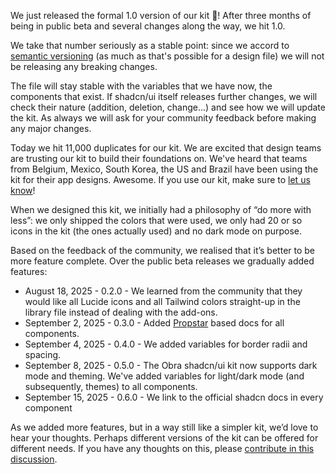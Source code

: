 <script context="module" lang="ts">
    import type { BlogFrontmatter } from '$lib/blog/types';

    export const metadata: BlogFrontmatter = {
        title: '1.0 released!',
        date: '2025-09-18',
        author: 'Johan Ronsse'
    }
</script>

We just released the formal 1.0 version of our kit 🎉! After three months of being in public beta and several changes along the way, we hit 1.0.

We take that number seriously as a stable point: since we accord to [semantic versioning](http://semver.org/) (as much as that's possible for a design file) we will not be releasing any breaking changes.

The file will stay stable with the variables that we have now, the components that exist. If shadcn/ui itself releases further changes, we will check their nature (addition, deletion, change...) and see how we will update the kit. As always we will ask for your community feedback before making any major changes.

Today we hit 11,000 duplicates for our kit. We are excited that design teams are trusting our kit to build their foundations on. We've heard that teams from Belgium, Mexico, South Korea, the US and Brazil have been using the kit for their app designs. Awesome. If you use our kit, make sure to [let us know](https://obra.studio/contact)!

When we designed this kit, we initially had a philosophy of “do more with less”: we only shipped the colors that were used, we only had 20 or so icons in the kit (the ones actually used) and no dark mode on purpose.

Based on the feedback of the community, we realised that it’s better to be more feature complete. Over the public beta releases we gradually added features:

* August 18, 2025 - 0.2.0 - We learned from the community that they would like all Lucide icons and all Tailwind colors straight-up in the library file instead of dealing with the add-ons.
* September 2, 2025 - 0.3.0 - Added [Propstar](https://www.figma.com/community/plugin/1116018586739867857/propstar) based docs for all components.
* September 4, 2025 - 0.4.0 - We added variables for border radii and spacing.
* September 8, 2025 - 0.5.0 - The Obra shadcn/ui kit now supports dark mode and theming. We've added variables for light/dark mode (and subsequently, themes) to all components.
* September 15, 2025 - 0.6.0 - We link to the official shadcn docs in every component

As we added more features, but in a way still like a simpler kit, we’d love to hear your thoughts. Perhaps different versions of the kit can be offered for different needs. If you have any thoughts on this, please [contribute in this discussion](https://github.com/Obra-Studio/shadcn-ui-kit/discussions/68).